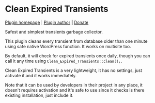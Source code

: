 Clean Expired Transients
===================

[Plugin homepage](http://blog.milandinic.com/wordpress/plugins/clean-expired-transients/) | [Plugin author](http://blog.milandinic.com/) | [Donate](http://blog.milandinic.com/donate/)

Safest and simplest transients garbage collector.

This plugin cleans every transient from database older than one minute using safe native WordPress function. It works on multisite too.

By default, it will check for expired transients once daily, though you can call it any time using `Clean_Expired_Transients::clean();`.

Clean Expired Transients is a very lightweight, it has no settings, just activate it and it works immediately.

Note that it can be used by developers in their project in any place, it doesn't requires activation and it's safe to use since it checks is there existing installation, just include it.